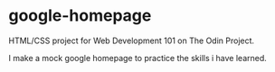 # google-homepage
HTML/CSS project for Web Development 101 on The Odin Project.

I make a mock google homepage to practice the skills i have learned.
